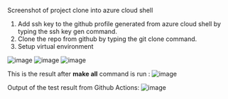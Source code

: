 Screenshot of project clone into azure cloud shell
1) Add ssh key to the github profile generated from azure cloud shell by typing the ssh key gen command.
2) Clone the repo from github by typing the git clone command.
3) Setup virtual environment

![image](https://user-images.githubusercontent.com/80934027/235410185-4101e164-f9dd-4ff2-8c5e-232b24c8c29d.png)
![image](https://user-images.githubusercontent.com/80934027/235412350-8f36df4f-2020-4133-961b-cdbf439834cc.png)
![image](https://user-images.githubusercontent.com/80934027/235412856-54f07fac-2ba5-4a61-9759-b855aa4c2845.png)

This is the result after **make all** command is run :
![image](https://user-images.githubusercontent.com/80934027/235418393-fb924c9d-096d-4b63-bd57-d12d8079c6a9.png)

Output of the test result from Github Actions:
![image](https://user-images.githubusercontent.com/80934027/235420590-04ec4182-43dc-40ce-bb74-fcfb15211337.png)


